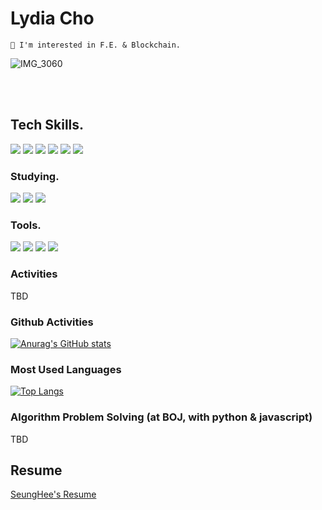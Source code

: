 # Lydia Cho

`📌 I'm interested in F.E. & Blockchain.`

![IMG_3060](https://github.com/lydiacho/lydiacho/assets/81505421/34c9b462-98f3-43f3-a7fb-92fc2bd0737a)

<br/>


<br />

## Tech Skills.
<img src="https://img.shields.io/badge/React-61DAFB?style=flat-square&logo=React&logoColor=white"/></a> 
<img src="https://img.shields.io/badge/JavaScript-f7df1e?style=flat-square&logo=javascript&logoColor=white"/></a>
<img src="https://img.shields.io/badge/HTML5-e34f26?style=flat-square&logo=html5&logoColor=white"/></a>
<img src="https://img.shields.io/badge/CSS3-1572B6?style=flat-square&logo=css3&logoColor=white"/></a>
<img src="https://img.shields.io/badge/styled/component-e084c6?style=flat-square&logo=styled-components&logoColor=white"/>
<img src="https://img.shields.io/badge/MySQL-4479A1?style=flat-square&logo=MySQL&logoColor=white"/></a>



### Studying.

<img src="https://img.shields.io/badge/Typescript-3178C6?style=flat-square&logo=Typescript&logoColor=white"/></a> 
<img src="https://img.shields.io/badge/Recoil-3578e5?style=flat-square&logo=React&logoColor=white"/>
<img src="https://img.shields.io/badge/Solidity-363636?style=flat-square&logo=Solidity&logoColor=white"/>

### Tools.

<img src="https://img.shields.io/badge/Figma-F24E1E?style=flat-square&logo=Figma&logoColor=white"/></a> <img src="https://img.shields.io/badge/Notion-000000?style=flat-square&logo=Notion&logoColor=white"/></a>
<img src="https://img.shields.io/badge/Git-F05032?style=flat-square&logo=Git&logoColor=white"/></a>
<img src="https://img.shields.io/badge/Slack-4A154B?style=flat-square&logo=Slack&logoColor=white"/>

### Activities

TBD

### Github Activities

[![Anurag's GitHub stats](https://github-readme-stats.vercel.app/api?username=lydiacho&theme=github_dark)](https://github.com/anuraghazra/github-readme-stats)

### Most Used Languages

[![Top Langs](https://github-readme-stats.vercel.app/api/top-langs/?username=lydiacho&langs_count=10&layout=compact&theme=cobalt)](https://github.com/lydiacho/lydiacho)

### Algorithm Problem Solving (at BOJ, with python & javascript)
TBD

## Resume
[SeungHee's Resume](https://lydiacho.notion.site/SeungHee-s-Resume-65443598abb14fbcb09fb673fa26a961?pvs=4)
